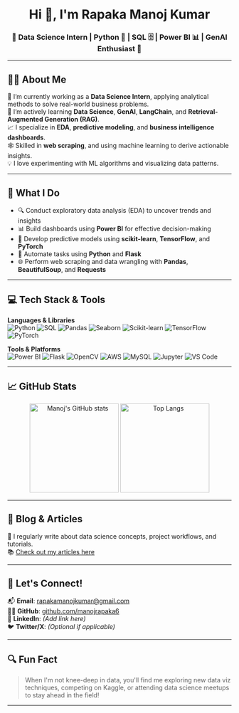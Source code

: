 <h1 align="center">Hi 👋, I'm Rapaka Manoj Kumar</h1>
<h3 align="center">🚀 Data Science Intern | Python 🐍 | SQL 🗄️ | Power BI 📊 | GenAI Enthusiast 🤖</h3>

---

## 🙋‍♂️ About Me

🔭 I’m currently working as a **Data Science Intern**, applying analytical methods to solve real-world business problems.  
🌱 I’m actively learning **Data Science**, **GenAI**, **LangChain**, and **Retrieval-Augmented Generation (RAG)**.  
📈 I specialize in **EDA**, **predictive modeling**, and **business intelligence dashboards**.  
🕸️ Skilled in **web scraping**, and using machine learning to derive actionable insights.  
💡 I love experimenting with ML algorithms and visualizing data patterns.

---

## 🧠 What I Do

- 🔍 Conduct exploratory data analysis (EDA) to uncover trends and insights  
- 📊 Build dashboards using **Power BI** for effective decision-making  
- 🤖 Develop predictive models using **scikit-learn**, **TensorFlow**, and **PyTorch**  
- 🔄 Automate tasks using **Python** and **Flask**  
- 🌐 Perform web scraping and data wrangling with **Pandas**, **BeautifulSoup**, and **Requests**

---

## 💻 Tech Stack & Tools

**Languages & Libraries**  
![Python](https://img.shields.io/badge/-Python-3776AB?style=flat&logo=python&logoColor=white)
![SQL](https://img.shields.io/badge/-SQL-4479A1?style=flat&logo=MySQL&logoColor=white)
![Pandas](https://img.shields.io/badge/-Pandas-150458?style=flat&logo=pandas&logoColor=white)
![Seaborn](https://img.shields.io/badge/-Seaborn-0769AD?style=flat&logoColor=white)
![Scikit-learn](https://img.shields.io/badge/-Scikit--Learn-F7931E?style=flat&logo=scikit-learn&logoColor=white)
![TensorFlow](https://img.shields.io/badge/-TensorFlow-FF6F00?style=flat&logo=tensorflow&logoColor=white)
![PyTorch](https://img.shields.io/badge/-PyTorch-EE4C2C?style=flat&logo=pytorch&logoColor=white)

**Tools & Platforms**  
![Power BI](https://img.shields.io/badge/-PowerBI-F2C811?style=flat&logo=Power%20BI&logoColor=black)
![Flask](https://img.shields.io/badge/-Flask-000000?style=flat&logo=flask&logoColor=white)
![OpenCV](https://img.shields.io/badge/-OpenCV-5C3EE8?style=flat&logo=opencv&logoColor=white)
![AWS](https://img.shields.io/badge/-AWS-232F3E?style=flat&logo=amazonaws&logoColor=white)
![MySQL](https://img.shields.io/badge/-MySQL-00758F?style=flat&logo=mysql&logoColor=white)
![Jupyter](https://img.shields.io/badge/-Jupyter-F37626?style=flat&logo=jupyter&logoColor=white)
![VS Code](https://img.shields.io/badge/-VS%20Code-007ACC?style=flat&logo=visual-studio-code&logoColor=white)

---

## 📈 GitHub Stats

<p align="center">
  <img src="https://github-readme-stats.vercel.app/api?username=manojrapaka6&show_icons=true&theme=radical" alt="Manoj's GitHub stats" height="200"/>
  <img src="https://github-readme-stats.vercel.app/api/top-langs/?username=manojrapaka6&layout=compact&theme=radical" alt="Top Langs" height="200"/>
</p>

---

## 📝 Blog & Articles

📰 I regularly write about data science concepts, project workflows, and tutorials.  
📚 [Check out my articles here](#) <!-- Replace with your Medium, Hashnode, or blog URL -->

---

## 🤝 Let's Connect!

📬 **Email**: [rapakamanojkumar@gmail.com](mailto:rapakamanojkumar@gmail.com)  
🐱‍💻 **GitHub**: [github.com/manojrapaka6](https://github.com/manojrapaka6)  
📲 **LinkedIn**: *(Add link here)*  
🐦 **Twitter/X**: *(Optional if applicable)*

---

## 🔍 Fun Fact

> When I'm not knee-deep in data, you'll find me exploring new data viz techniques, competing on Kaggle, or attending data science meetups to stay ahead in the field!

---

